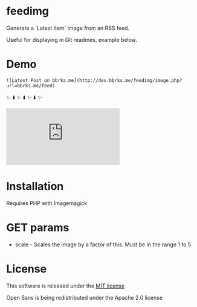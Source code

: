 # feedimg
Generate a 'Latest Item' image from an RSS feed.

Useful for displaying in Git readmes, example below.

# Demo

    ![Latest Post on bbrks.me](http://dev.bbrks.me/feedimg/image.php?url=bbrks.me/feed)

:sparkles: :arrow_down: :sparkles: :arrow_down: :sparkles: :arrow_down: :sparkles:

![Latest Post on bbrks.me](http://dev.bbrks.me/feedimg/image.php?url=bbrks.me/feed)

# Installation
Requires PHP with Imagemagick

# GET params
- scale - Scales the image by a factor of this. Must be in the range 1 to 5

# License
This software is released under the [MIT license](LICENSE)

Open Sans is being redistributed under the Apache 2.0 license
